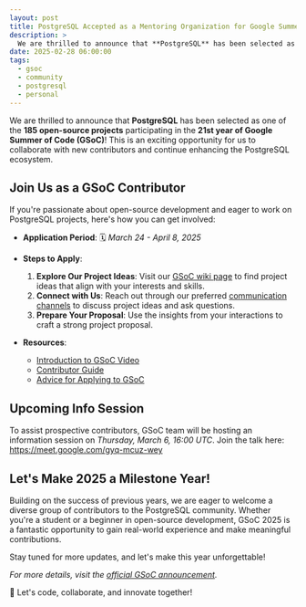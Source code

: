 ```yaml
---
layout: post
title: PostgreSQL Accepted as a Mentoring Organization for Google Summer of Code 2025!
description: >
  We are thrilled to announce that **PostgreSQL** has been selected as one of the **185 open-source projects** participating in the **21st year of Google Summer of Code (GSoC)**! This is an exciting opportunity for us to collaborate with new contributors and continue enhancing the PostgreSQL ecosystem.
date: 2025-02-28 06:00:00
tags:
  - gsoc
  - community
  - postgresql
  - personal
---
```


We are thrilled to announce that **PostgreSQL** has been selected as one of the **185 open-source projects** participating in the **21st year of Google Summer of Code (GSoC)**! This is an exciting opportunity for us to collaborate with new contributors and continue enhancing the PostgreSQL ecosystem.

## Join Us as a GSoC Contributor

If you're passionate about open-source development and eager to work on PostgreSQL projects, here's how you can get involved:

- **Application Period**: 🗓️ _March 24 - April 8, 2025_

- **Steps to Apply**:

  1. **Explore Our Project Ideas**: Visit our [GSoC wiki page](https://wiki.postgresql.org/wiki/GSoC_2025) to find project ideas that align with your interests and skills.
  2. **Connect with Us**: Reach out through our preferred [communication channels](https://wiki.postgresql.org/wiki/GSoC) to discuss project ideas and ask questions.
  3. **Prepare Your Proposal**: Use the insights from your interactions to craft a strong project proposal.

- **Resources**:
  - [Introduction to GSoC Video](https://youtube.com/watch?v=Wxjxwx7mqaI&feature=shared)
  - [Contributor Guide](https://google.github.io/gsocguides/student/)
  - [Advice for Applying to GSoC](https://developers.google.com/open-source/gsoc/help/student-advice)

## Upcoming Info Session

To assist prospective contributors, GSoC team will be hosting an information session on _Thursday, March 6, 16:00 UTC_.
Join the talk here: https://meet.google.com/gyq-mcuz-wey

## Let's Make 2025 a Milestone Year!

Building on the success of previous years, we are eager to welcome a diverse group of contributors to the PostgreSQL community. Whether you're a student or a beginner in open-source development, GSoC 2025 is a fantastic opportunity to gain real-world experience and make meaningful contributions.

Stay tuned for more updates, and let's make this year unforgettable!

_For more details, visit the [official GSoC announcement](https://opensource.googleblog.com/2025/02/meet-mentoring-organizations-of-gsoc.html)._

🚀 Let's code, collaborate, and innovate together!
